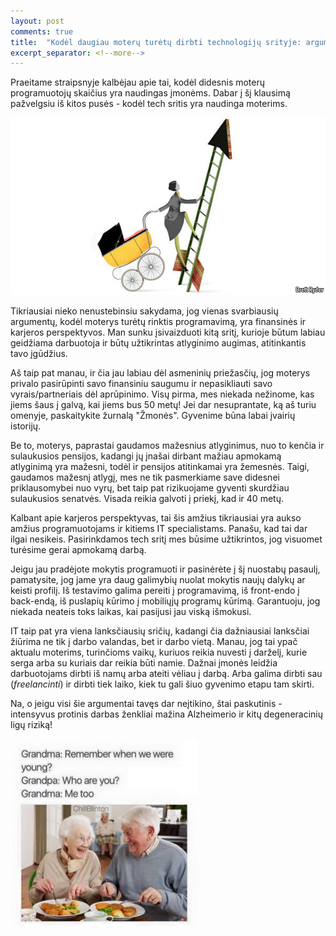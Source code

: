 ```yaml
---
layout: post
comments: true
title:  "Kodėl daugiau moterų turėtų dirbti technologijų srityje: argumentai moterims"
excerpt_separator: <!--more-->
---
```

Praeitame straipsnyje kalbėjau apie tai, kodėl didesnis moterų programuotojų skaičius yra naudingas įmonėms. Dabar į šį klausimą pažvelgsiu iš kitos
pusės - kodėl tech sritis yra naudinga moterims.
<!--more-->

![Moterys ir karjera](/assets/women-and-career.jpg)

Tikriausiai nieko nenustebinsiu sakydama, jog vienas svarbiausių argumentų, kodėl moterys turėtų rinktis programavimą, yra finansinės ir karjeros
perspektyvos. Man sunku įsivaizduoti kitą sritį, kurioje būtum labiau geidžiama darbuotoja ir būtų užtikrintas atlyginimo augimas, atitinkantis
tavo įgūdžius.

Aš taip pat manau, ir čia jau labiau dėl asmeninių priežasčių, jog moterys privalo pasirūpinti savo finansiniu saugumu ir nepasikliauti savo
vyrais/partneriais dėl aprūpinimo. Visų pirma, mes niekada nežinome, kas jiems šaus į galvą, kai jiems bus 50 metų! Jei dar nesuprantate, ką
aš turiu omenyje, paskaitykite žurnalą "Žmonės". Gyvenime būna labai įvairių istorijų.

Be to, moterys, paprastai gaudamos mažesnius atlyginimus, nuo to kenčia ir sulaukusios pensijos, kadangi jų įnašai dirbant mažiau apmokamą atlyginimą
yra mažesni, todėl ir pensijos atitinkamai yra žemesnės. Taigi, gaudamos mažesnį atlygį, mes ne tik pasmerkiame save didesnei priklausomybei nuo
vyrų, bet taip pat rizikuojame gyventi skurdžiau sulaukusios senatvės. Visada reikia galvoti į priekį, kad ir 40 metų.

Kalbant apie karjeros perspektyvas, tai šis amžius tikriausiai yra aukso amžius programuotojams ir kitiems IT specialistams. Panašu, kad tai dar 
ilgai nesikeis. Pasirinkdamos tech sritį mes būsime užtikrintos, jog visuomet turėsime gerai apmokamą darbą. 

Jeigu jau pradėjote mokytis programuoti ir pasinėrėte į šį nuostabų pasaulį, pamatysite, jog jame yra daug galimybių nuolat mokytis naujų dalykų
ar keisti profilį. Iš testavimo galima pereiti į programavimą, iš front-endo į back-endą, iš puslapių kūrimo į mobiliųjų programų kūrimą. Garantuoju,
jog niekada neateis toks laikas, kai pasijusi jau viską išmokusi. 

IT taip pat yra viena lanksčiausių sričių, kadangi čia dažniausiai lanksčiai žiūrima ne tik į darbo valandas, bet ir darbo vietą. Manau, jog tai
ypač aktualu moterims, turinčioms vaikų, kuriuos reikia nuvesti į darželį, kurie serga arba su kuriais dar reikia būti namie. Dažnai įmonės
leidžia darbuotojams dirbti iš namų arba ateiti vėliau į darbą. Arba galima dirbti sau (*freelancinti*) ir dirbti tiek laiko, kiek tu gali šiuo
 gyvenimo etapu tam skirti.

Na, o jeigu visi šie argumentai tavęs dar neįtikino, štai paskutinis - intensyvus protinis darbas ženkliai mažina Alzheimerio ir kitų degeneracinių ligų riziką!

![Alzheimeris](/assets/alzheimers.jpg)
